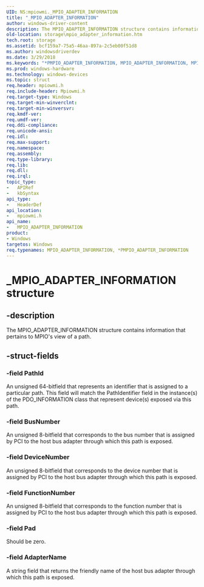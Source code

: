 ```yaml
---
UID: NS:mpiowmi._MPIO_ADAPTER_INFORMATION
title: "_MPIO_ADAPTER_INFORMATION"
author: windows-driver-content
description: The MPIO_ADAPTER_INFORMATION structure contains information that pertains to MPIO's view of a path.
old-location: storage\mpio_adapter_information.htm
tech.root: storage
ms.assetid: bcf159a7-75a5-46aa-897a-2c5eb00f51d8
ms.author: windowsdriverdev
ms.date: 3/29/2018
ms.keywords: "*PMPIO_ADAPTER_INFORMATION, MPIO_ADAPTER_INFORMATION, MPIO_ADAPTER_INFORMATION structure [Storage Devices], PMPIO_ADAPTER_INFORMATION, PMPIO_ADAPTER_INFORMATION structure pointer [Storage Devices], _MPIO_ADAPTER_INFORMATION, mpiowmi/MPIO_ADAPTER_INFORMATION, mpiowmi/PMPIO_ADAPTER_INFORMATION, storage.mpio_adapter_information, structs-scsibus_bcdbb143-5a91-4a69-83e5-82e32c23b404.xml"
ms.prod: windows-hardware
ms.technology: windows-devices
ms.topic: struct
req.header: mpiowmi.h
req.include-header: Mpiowmi.h
req.target-type: Windows
req.target-min-winverclnt: 
req.target-min-winversvr: 
req.kmdf-ver: 
req.umdf-ver: 
req.ddi-compliance: 
req.unicode-ansi: 
req.idl: 
req.max-support: 
req.namespace: 
req.assembly: 
req.type-library: 
req.lib: 
req.dll: 
req.irql: 
topic_type:
-	APIRef
-	kbSyntax
api_type:
-	HeaderDef
api_location:
-	mpiowmi.h
api_name:
-	MPIO_ADAPTER_INFORMATION
product:
- Windows
targetos: Windows
req.typenames: MPIO_ADAPTER_INFORMATION, *PMPIO_ADAPTER_INFORMATION
---
```


# _MPIO_ADAPTER_INFORMATION structure


## -description


The MPIO_ADAPTER_INFORMATION structure contains information that pertains to MPIO's view of a path.


## -struct-fields




### -field PathId

An unsigned 64-bitfield that represents an identifier that is assigned to a particular path. This field will match the PathIdentifier field in the instance(s) of the PDO_INFORMATION class that represent device(s) exposed via this path.


### -field BusNumber

An unsigned 8-bitfield that corresponds to the bus number that is assigned by PCI to the host bus adapter through which this path is exposed.


### -field DeviceNumber

An unsigned 8-bitfield that corresponds to the device number that is assigned by PCI to the host bus adapter through which this path is exposed.


### -field FunctionNumber

An unsigned 8-bitfield that corresponds to the function number that is assigned by PCI to the host bus adapter through which this path is exposed.


### -field Pad

Should be zero.


### -field AdapterName

A string field that returns the friendly name of the host bus adapter through which this path is exposed.

